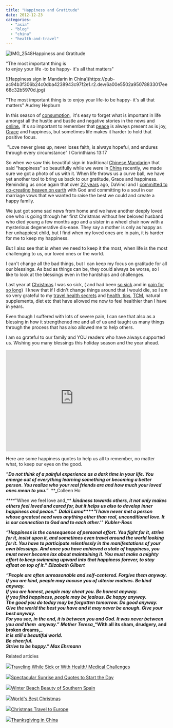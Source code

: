 ```yaml
---
title: "Happiness and Gratitude"
date: 2012-12-23
categories: 
  - "asia"
  - "blog"
  - "china"
  - "health-and-travel"
---
```


![IMG_2548](https://pub-ac94b3f306b24c0dba4238943c97f2e1.r2.dev/6a00e5502a95078833017ee68bfa54970d.jpg)Happiness and Gratitude  
  
"The most important thing is  
to enjoy your life -to be happy- 
it's all that matters"

<!--more--> ![Happiness sign in Mandarin in China](https://pub-ac94b3f306b24c0dba4238943c97f2e1.r2.dev/6a00e5502a95078833017ee68c32b5970d.jpg)  
  
"The most important thing is to enjoy your life-to be happy- it's all that matters" Audrey Hepburn  
  
In this season of [consumption](http://soultravelers3new.local/2011/08/reverse-culture-shock-usa-over-consumerism.html "over consumption usa"),  it's easy to forget what is important in life amongst all the hustle and bustle and negative stories in the news and [online.](http://soultravelers3new.local/2012/06/unplugged-todays-best-luxury-.html "importance of unplugging")  It's so important to remember that [peace](http://soultravelers3new.local/2012/10/world-peace-love-and-happiness.html "peace") is always present as is joy, [Grace](http://soultravelers3new.local/2012/06/unplugged-todays-best-luxury-.html "grace and gratitude") and happiness, but sometimes life makes it harder to hold that positive focus.  
  
 "Love never gives up, never loses faith, is always hopeful, and endures through every circumstance" I Corinthians 13:17  
  
So when we saw this beautiful sign in traditional [Chinese Mandarin](http://soultravelers3new.local/2012/06/why-learn-mandarin-in-tropical-asia-penang.html "best way to learn Mandarin")n that said "happiness" so beautifully while we were in [China](http://soultravelers3new.local/2012/12/china-family-vacation-beauty-love-joy-.html "China vacation") recently, we made sure we got a photo of us with it. When life throws us a curve ball, we have yet another tool to bring us back to our gratitude, Grace and happiness. Reminding us once again that over [22 years](http://soultravelers3new.local/2010/10/celebrating-in-paris-eiffel-tower-family-travel-adventures-abroad-birthdays-weddings-and-anniversari.html "anniversary celebration Paris") ago, DaVinci and I [committed to co-creating heaven on earth](http://soultravelers3new.local/2011/08/happy-20th-wedding-anniversary.html "wedding anniversary") with God and committing to a soul in our marriage vows that we wanted to raise the best we could and create a happy family.  
  
We just got some sad news from home and we have another deeply loved one who is going through her first Christmas without her beloved husband who died young a few months ago and a sister in a wheel chair now with a mysterious degenerative dis-ease. They say a mother is only as happy as her unhappiest child, but I find when my loved ones are in pain, it is harder for me to keep my happiness.  
  
But I also see that is when we need to keep it the most, when life is the most challenging to us, our loved ones or the world.  
  
I can't change all the bad things, but I can keep my focus on gratitude for all our blessings. As bad as things can be, they could always be worse, so I like to look at the blessings even in the hardships and challenges.  
  
Last year at [Christmas](http://soultravelers3new.local/2011/12/california-christmas-break-news.html "christmas blessings") I was so sick, ( and had been [so sick](http://soultravelers3new.local/2012/04/health-organic-raw-foods-and-travel.html "eating organic raw foods while traveling") and in [pain for so long](http://soultravelers3new.local/2009/09/-a-travelers-tragic-tale-handling-travel-disasters-medical-emergency-.html "pain for so long"))  I knew that if I didn't change things around that I would die, so I am so very grateful to my [travel health secrets](http://soultravelers3new.local/2011/09/travel-health-secrets-for-long-term-digital-nomads.html "travel health secrets") and [health  tips](http://soultravelers3new.local/health-and-travel/ "health tips"), [TCM](http://soultravelers3new.local/2012/10/traditional-chinese-medicine-in-asia.html "tcm chinese traditional medicine "), natural supplements, diet etc that have allowed me now to feel healthier than I have in years.  
  
Even though I suffered with lots of severe pain, I can see that also as a blessing in how it strengthened me and all of us and taught us many things through the process that has also allowed me to help others.  
  
I am so grateful to our family and YOU readers who have always supported us. Wishing you many blessings this holiday season and the year ahead.  
  

<iframe src="http://www.youtube.com/embed/hxBFv5AAxhw?rel=0" width="420" frameborder="0" height="315"></iframe>

  
  
Here are some happiness quotes to help us all to remember, no matter what, to keep our eyes on the good.  
  
**_"Do not think of a painful experience as a dark time in your life. You emerge out of everything learning something or becoming a better person. You realize who your real friends are and how much your loved ones mean_** **_to you."_**  **_Colleen Ho  
  
_****_"When we feel love and_** **_kindness towards others, it not only makes others feel loved and cared for, but it helps us also to develop inner happiness and peace."  Dalai Lama_****_"I have never met a person whose greatest need was anything other than real, unconditional love. It is our connection to God and to each other.''  Kubler-Ross_**  
  
**_“Happiness is the consequence of personal effort. You fight for it, strive for it, insist upon it, and sometimes even travel around the world looking for it. You have to participate relentlessly in the manifestations of your own blessings. And once you have achieved a state of happiness, you must never become lax about maintaining it. You must make a mighty effort to keep swimming upward into that happiness forever, to stay afloat on top of it.”_** **_Elizabeth Gilbert_**  
  
**_“People are often unreasonable and self-centered. Forgive them anyway._**  
**_If you are kind, people may accuse you of ulterior motives. Be kind anyway._**  
**_If you are honest, people may cheat you. Be honest anyway._**  
**_If you find happiness, people may be jealous. Be happy anyway._**  
**_The good you do today may be forgotten tomorrow. Do good anyway._**  
**_Give the world the best you have and it may never be enough. Give your best anyway._**  
**_For you see, in the end, it is between you and God. It was never between you and them_**  **_anyway.”_** **_Mother_** **_Teresa__“With all its sham, drudgery, and broken dreams,_**  
**_it is still a beautiful world._**  
**_Be cheerful._**  
**_Strive to be happy.”_ _Max Ehrmann_**  
  
  
  
  
  
  

Related articles

[![](http://i.zemanta.com/noimg_28_80_80.jpg)](http://soultravelers3new.local/2012/10/traveling-while-sick-or-with-health-medical-challenges.html)[Traveling While Sick or With Health/ Medical Challenges](http://soultravelers3new.local/2012/10/traveling-while-sick-or-with-health-medical-challenges.html)

[![](http://i.zemanta.com/noimg_46_80_80.jpg)](http://soultravelers3new.local/2012/10/spectacular-sunrise-and-quote.html)[Spectacular Sunrise and Quotes to Start the Day](http://soultravelers3new.local/2012/10/spectacular-sunrise-and-quote.html)

[![](http://i.zemanta.com/noimg_99_80_80.jpg)](http://soultravelers3new.local/2012/11/winter-beach-beauty-of-southern-spain.html)[Winter Beach Beauty of Southern Spain](http://soultravelers3new.local/2012/11/winter-beach-beauty-of-southern-spain.html)

[![](http://i.zemanta.com/noimg_62_80_80.jpg)](http://soultravelers3new.local/2012/12/worlds-best-christmas.html)[World's Best Christmas](http://soultravelers3new.local/2012/12/worlds-best-christmas.html)

[![](http://i.zemanta.com/noimg_21_80_80.jpg)](http://soultravelers3new.local/2012/12/christmas-travel-to-europe.html)[Christmas Travel to Europe](http://soultravelers3new.local/2012/12/christmas-travel-to-europe.html)

[![](http://i.zemanta.com/127435151_80_80.jpg)](http://soultravelers3new.local/2012/11/thanksgiving-in-china.html)[Thanksgiving in China](http://soultravelers3new.local/2012/11/thanksgiving-in-china.html)

